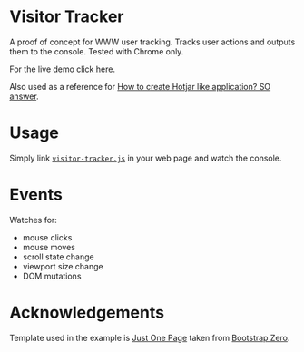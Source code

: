 # Visitor Tracker
A proof of concept for WWW user tracking. Tracks user actions and outputs them to the console. Tested with Chrome only.

For the live demo [click here](https://jannis-baratheon.github.io/visitor-tracker/example/).

Also used as a reference for [How to create Hotjar like application? SO answer](https://stackoverflow.com/a/52553126/4494577).

# Usage
Simply link [`visitor-tracker.js`](https://github.com/jannis-baratheon/visitor-tracker/blob/master/src/visitor-tracker.js) in your web page and watch the console.

# Events
Watches for:
* mouse clicks
* mouse moves
* scroll state change
* viewport size change
* DOM mutations

# Acknowledgements
Template used in the example is [Just One Page](https://www.bootstrapzero.com/bootstrap-template/just-one-page) taken from [Bootstrap Zero](https://www.bootstrapzero.com).
